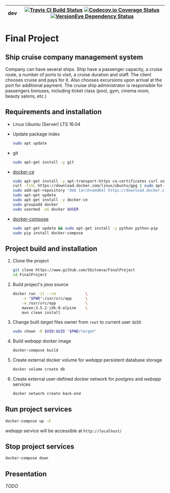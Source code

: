 | **dev** | [![Travis CI Build Status](https://img.shields.io/travis/Sbitneva/FinalProject/dev.svg?style=flat-square)](https://travis-ci.org/Sbitneva/FinalProject) [![Codecov.io Coverage Status](https://img.shields.io/codecov/c/github/Sbitneva/FinalProject/dev.svg?style=flat-square)](https://codecov.io/gh/Sbitneva/FinalProject) [![VersionEye Dependency Status](https://www.versioneye.com/user/projects/5a57df910fb24f3b4514c58e/badge.svg?style=flat-square)](https://www.versioneye.com/user/projects/5a57df910fb24f3b4514c58e) |
|---|---|

# Final Project

## Ship cruise company management system

Company can have several ships.
Ship have a passenger capacity, a cruise route, a number of ports to visit, a cruise duration and staff. The client chooses cruise and pays for it. Also chooses excursions upon arrival at the port for additional payment. The cruise ship administrator is responsible for passengers bonuses, including ticket class (pool, gym, cinema room, beauty salons, etc.)

## Requirements and installation

- Linux Ubuntu (Server) LTS 16.04

- Update package index
    ```bash
    sudo apt update
    ```

- git
    ```bash
    sudo apt-get install -y git
    ```

- [docker-ce](https://docs.docker.com/engine/installation/linux/docker-ce/ubuntu/#install-docker-ce)
    ```bash
    sudo apt-get install -y apt-transport-https ca-certificates curl software-properties-common
    curl -fsSL https://download.docker.com/linux/ubuntu/gpg | sudo apt-key add -
    sudo add-apt-repository "deb [arch=amd64] https://download.docker.com/linux/ubuntu $(lsb_release -cs) stable"
    sudo apt-get update
    sudo apt-get install -y docker-ce
    sudo groupadd docker
    sudo usermod -aG docker $USER
    ```

- [docker-compose](https://docs.docker.com/compose/install/#install-compose)
    ```bash
    sudo apt-get update && sudo apt-get install -y python python-pip
    sudo pip install docker-compose
    ```

## Project build and installation

1. Clone the project
    ```bash
    git clone https://www.github.com/Sbitneva/FinalProject
    cd FinalProject
    ```

2. Build project's _java_ source
    ```bash
    docker run -it --rm             \
        -v "$PWD":/usr/src/app      \
        -w /usr/src/app             \
        maven:3.5.2-jdk-8-alpine    \
        mvn clean install
    ```

3. Change built _target_ files owner from `root` to current user `$UID`
    ```bash
    sudo chown -R $UID:$UID "$PWD/target"
    ```

4. Build _webapp_ docker image
    ```bash
    docker-compose build
    ```

5. Create external docker volume for _webapp_ persistent database storage
    ```bash
    docker volume create db
    ```

6. Create external user-defined docker network for _postgres_ and _webapp_ services
    ```bash
    docker network create back-end
    ```

## Run project services

```bash
docker-compose up -d
```

_webapp_ service will be accessible at `http://localhost/`

## Stop project services

```bash
docker-compose down
```

## Presentation
_TODO_
